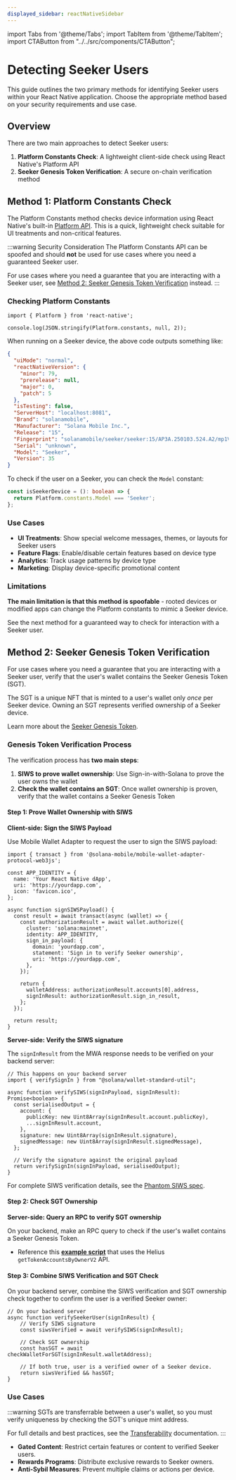 ```yaml
---
displayed_sidebar: reactNativeSidebar
---
```


import Tabs from '@theme/Tabs';
import TabItem from '@theme/TabItem';
import CTAButton from "../../src/components/CTAButton";

# Detecting Seeker Users

This guide outlines the two primary methods for identifying Seeker users within your React Native application. Choose the appropriate method based on your security requirements and use case.

## Overview

There are two main approaches to detect Seeker users:

1. **Platform Constants Check**: A lightweight client-side check using React Native's Platform API
2. **Seeker Genesis Token Verification**: A secure on-chain verification method

## Method 1: Platform Constants Check

The Platform Constants method checks device information using React Native's built-in [Platform API](https://reactnative.dev/docs/platform). This is a quick, lightweight check suitable for UI treatments and non-critical features.

:::warning Security Consideration
The Platform Constants API can be spoofed and should **not** be used for use cases where you need a guaranteed Seeker user.

For use cases where you need a guarantee that you are interacting with a Seeker user, see [Method 2: Seeker Genesis Token Verification](#method-2-seeker-genesis-token-verification) instead.
:::

### Checking Platform Constants

```tsx
import { Platform } from 'react-native';

console.log(JSON.stringify(Platform.constants, null, 2));
```

When running on a Seeker device, the above code outputs something like:

```json
{
  "uiMode": "normal",
  "reactNativeVersion": {
    "minor": 79,
    "prerelease": null,
    "major": 0,
    "patch": 5
  },
  "isTesting": false,
  "ServerHost": "localhost:8081",
  "Brand": "solanamobile",
  "Manufacturer": "Solana Mobile Inc.",
  "Release": "15",
  "Fingerprint": "solanamobile/seeker/seeker:15/AP3A.250103.524.A2/mp1V912:userdebug/release-keys",
  "Serial": "unknown",
  "Model": "Seeker",
  "Version": 35
}
```

To check if the user on a Seeker, you can check the `Model` constant:

```ts
const isSeekerDevice = (): boolean => {
  return Platform.constants.Model === 'Seeker';
};
```

### Use Cases

- **UI Treatments**: Show special welcome messages, themes, or layouts for Seeker users
- **Feature Flags**: Enable/disable certain features based on device type
- **Analytics**: Track usage patterns by device type
- **Marketing**: Display device-specific promotional content

### Limitations

**The main limitation is that this method is spoofable** - rooted devices or modified apps can change the Platform constants to mimic a Seeker device. 

See the next method for a guaranteed way to check for interaction with a Seeker user.


## Method 2: Seeker Genesis Token Verification

For use cases where you need a guarantee that you are interacting with a Seeker user, verify that the user's wallet contains the Seeker Genesis Token (SGT). 

The SGT is a unique NFT that is minted to a user's wallet only *once* per Seeker device. Owning an SGT represents verified ownership of a Seeker device.

Learn more about the [Seeker Genesis Token](/marketing/engaging-seeker-users).

### Genesis Token Verification Process

The verification process has **two main steps**:

1. **SIWS to prove wallet ownership**: Use Sign-in-with-Solana to prove the user owns the wallet
2. **Check the wallet contains an SGT**: Once wallet ownership is proven, verify that the wallet contains a Seeker Genesis Token

#### Step 1: Prove Wallet Ownership with SIWS

**Client-side: Sign the SIWS Payload**

Use Mobile Wallet Adapter to request the user to sign the SIWS payload:

```tsx
import { transact } from '@solana-mobile/mobile-wallet-adapter-protocol-web3js';

const APP_IDENTITY = {
  name: 'Your React Native dApp',
  uri: 'https://yourdapp.com',
  icon: 'favicon.ico',
};

async function signSIWSPayload() {
  const result = await transact(async (wallet) => {
    const authorizationResult = await wallet.authorize({
      cluster: 'solana:mainnet',
      identity: APP_IDENTITY,
      sign_in_payload: {
        domain: 'yourdapp.com',
        statement: 'Sign in to verify Seeker ownership',
        uri: 'https://yourdapp.com',
      },
    });

    return {
      walletAddress: authorizationResult.accounts[0].address,
      signInResult: authorizationResult.sign_in_result,
    };
  });

  return result;
}
```

**Server-side: Verify the SIWS signature**

The `signInResult` from the MWA response needs to be verified on your backend server:

```tsx
// This happens on your backend server
import { verifySignIn } from "@solana/wallet-standard-util";

async function verifySIWS(signInPayload, signInResult): Promise<boolean> {
  const serialisedOutput = {
    account: {
      publicKey: new Uint8Array(signInResult.account.publicKey),
      ...signInResult.account,
    },
    signature: new Uint8Array(signInResult.signature),
    signedMessage: new Uint8Array(signInResult.signedMessage),
  };
  
  // Verify the signature against the original payload
  return verifySignIn(signInPayload, serialisedOutput);
}
```

For complete SIWS verification details, see the [Phantom SIWS spec](https://github.com/phantom/sign-in-with-solana).

#### Step 2: Check SGT Ownership

**Server-side: Query an RPC to verify SGT ownership**

On your backend, make an RPC query to check if the user's wallet contains a Seeker Genesis Token.

- Reference this [**example script**](/marketing/engaging-seeker-users#verifying-seeker-genesis-token-ownership) that uses the Helius `getTokenAccountsByOwnerV2` API.

#### Step 3: Combine SIWS Verification and SGT Check

On your backend server, combine the SIWS verification and SGT ownership check together to confirm the user is a verified Seeker owner:

```tsx
// On your backend server
async function verifySeekerUser(signInResult) {
    // Verify SIWS signature
    const siwsVerified = await verifySIWS(signInResult);

    // Check SGT ownership
    const hasSGT = await checkWalletForSGT(signInResult.walletAddress);

    // If both true, user is a verified owner of a Seeker device.
    return siwsVerified && hasSGT;
}
```

### Use Cases

:::warning
SGTs are transferrable between a user's wallet, so you must verify uniqueness by checking the SGT's unique mint address. 

For full details and best practices, see the [Transferability](/marketing/engaging-seeker-users#transferability) documentation.
:::

- **Gated Content**: Restrict certain features or content to verified Seeker users.
- **Rewards Programs**: Distribute exclusive rewards to Seeker owners.
- **Anti-Sybil Measures**: Prevent multiple claims or actions per device.